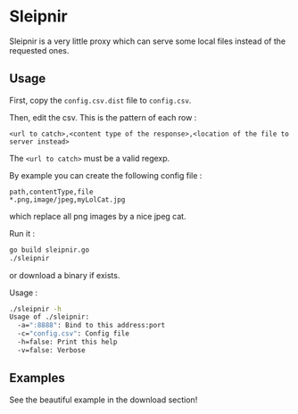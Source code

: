 Sleipnir
========

Sleipnir is a very little proxy which can serve some local files instead of the requested ones.

Usage
-----

First, copy the `config.csv.dist` file to `config.csv`.

Then, edit the csv. This is the pattern of each row :

```text
<url to catch>,<content type of the response>,<location of the file to server instead>
```

The `<url to catch>` must be a valid regexp.

By example you can create the following config file :

```text
path,contentType,file
*.png,image/jpeg,myLolCat.jpg
```

which replace all png images by a nice jpeg cat.

Run it :

```sh
go build sleipnir.go
./sleipnir
```

or download a binary if exists.

Usage :

```sh
./sleipnir -h
Usage of ./sleipnir:
  -a=":8888": Bind to this address:port
  -c="config.csv": Config file
  -h=false: Print this help
  -v=false: Verbose
```

Examples
--------

See the beautiful example in the download section!
